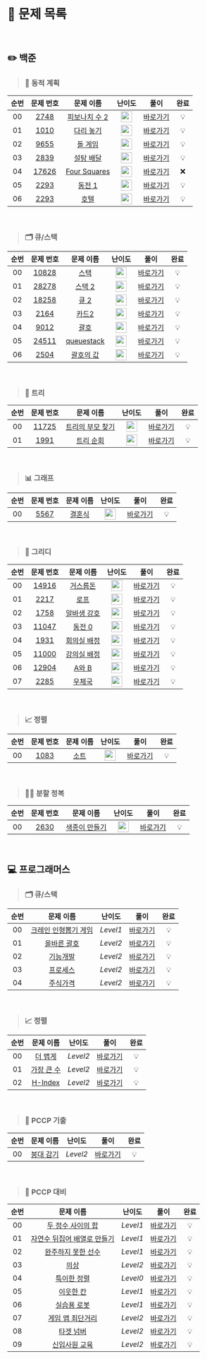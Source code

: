 <br>

# 📖 문제 목록

<br>

## ✏️ 백준

 >### 💭 동적 계획
| 순번 | 문제 번호 | 문제 이름 | 난이도 | 풀이 | 완료 |
| :-----: | :-----: | :-----: | :-----: | :-----: | :-----: |
| 00 | [2748](http://www.acmicpc.net/problem/2748) | [피보나치 수 2](http://www.acmicpc.net/problem/2748) | <img height="25px" width="25px" src="https://static.solved.ac/tier_small/5.svg"/> | [바로가기](https://github.com/jjjuni/CodingTest_py/tree/main/Baekjoon/Bronze/Dynamic_Programming/2748) | 💡 |
| 01 | [1010](http://www.acmicpc.net/problem/1010) | [다리 놓기](http://www.acmicpc.net/problem/1010) | <img height="25px" width="25px" src="https://static.solved.ac/tier_small/6.svg"/> | [바로가기](https://github.com/jjjuni/CodingTest_py/tree/main/Baekjoon/silver/Dynamic_Programming/1010) | 💡 |
| 02 | [9655](http://www.acmicpc.net/problem/9655) | [돌 게임](http://www.acmicpc.net/problem/9655) | <img height="25px" width="25px" src="https://static.solved.ac/tier_small/6.svg"/> | [바로가기](https://github.com/jjjuni/CodingTest_py/tree/main/Baekjoon/silver/Dynamic_Programming/9655) | 💡 |
| 03 | [2839](http://www.acmicpc.net/problem/2839) | [설탕 배달](http://www.acmicpc.net/problem/2839) | <img height="25px" width="25px" src="https://static.solved.ac/tier_small/7.svg"/> | [바로가기](https://github.com/jjjuni/CodingTest_py/tree/main/Baekjoon/silver/Dynamic_Programming/2839) | 💡 |
| 04 | [17626](http://www.acmicpc.net/problem/17626) | [Four Squares](http://www.acmicpc.net/problem/17626) | <img height="25px" width="25px" src="https://static.solved.ac/tier_small/8.svg"/> | [바로가기](https://github.com/jjjuni/CodingTest_py/tree/main/Baekjoon/silver/Dynamic_Programming/17626) | ❌ |
| 05 | [2293](http://www.acmicpc.net/problem/2293) | [동전 1](http://www.acmicpc.net/problem/2293) | <img height="25px" width="25px" src="https://static.solved.ac/tier_small/12.svg"/> | [바로가기](https://github.com/jjjuni/CodingTest_py/tree/main/Baekjoon/gold/Dynamic_Programming/2293) | 💡 |
| 06 | [2293](http://www.acmicpc.net/problem/1106) | [호텔](http://www.acmicpc.net/problem/1106) | <img height="25px" width="25px" src="https://static.solved.ac/tier_small/12.svg"/> | [바로가기](https://github.com/jjjuni/CodingTest_py/tree/main/Baekjoon/gold/Dynamic_Programming/1106) | 💡 |

<br>

>### 🗂️ 큐/스택
| 순번 | 문제 번호 | 문제 이름 | 난이도 | 풀이 | 완료 |
| :-----: | :-----: | :-----: | :-----: | :-----: | :-----: |
| 00 | [10828](http://www.acmicpc.net/problem/10828) | [스택](http://www.acmicpc.net/problem/10828) | <img height="25px" width="25px" src="https://static.solved.ac/tier_small/7.svg"/> | [바로가기](https://github.com/jjjuni/CodingTest_py/tree/main/Baekjoon/silver/Queue%2CStack/10828) | 💡 |
| 01 | [28278](http://www.acmicpc.net/problem/28278) | [스택 2](http://www.acmicpc.net/problem/28278) | <img height="25px" width="25px" src="https://static.solved.ac/tier_small/7.svg"/> | [바로가기](https://github.com/jjjuni/CodingTest_py/tree/main/Baekjoon/silver/Queue%2CStack/28278) | 💡 |
| 02 | [18258](http://www.acmicpc.net/problem/18258) | [큐 2](http://www.acmicpc.net/problem/18258) | <img height="25px" width="25px" src="https://static.solved.ac/tier_small/7.svg"/> | [바로가기](https://github.com/jjjuni/CodingTest_py/tree/main/Baekjoon/silver/Queue%2CStack/18258) | 💡 |
| 03 | [2164](http://www.acmicpc.net/problem/2164) | [카드2](http://www.acmicpc.net/problem/2164) | <img height="25px" width="25px" src="https://static.solved.ac/tier_small/7.svg"/> | [바로가기](https://github.com/jjjuni/CodingTest_py/tree/main/Baekjoon/silver/Queue%2CStack/2164) | 💡 |
| 04 | [9012](http://www.acmicpc.net/problem/9012) | [괄호](http://www.acmicpc.net/problem/9012) | <img height="25px" width="25px" src="https://static.solved.ac/tier_small/7.svg"/> | [바로가기](https://github.com/jjjuni/CodingTest_py/tree/main/Baekjoon/silver/Queue%2CStack/9012) | 💡 |
| 05 | [24511](http://www.acmicpc.net/problem/24511) | [queuestack](http://www.acmicpc.net/problem/24511) | <img height="25px" width="25px" src="https://static.solved.ac/tier_small/8.svg"/> | [바로가기](https://github.com/jjjuni/CodingTest_py/tree/main/Baekjoon/silver/Queue%2CStack/24511) | 💡 |
| 06 | [2504](http://www.acmicpc.net/problem/2504) | [괄호의 값](http://www.acmicpc.net/problem/2504) | <img height="25px" width="25px" src="https://static.solved.ac/tier_small/11.svg"/> | [바로가기](https://github.com/jjjuni/CodingTest_py/tree/main/Baekjoon/gold/Queue%2CStack/2504) | 💡 |

<br>

>### 🌲 트리
| 순번 | 문제 번호 | 문제 이름 | 난이도 | 풀이 | 완료 |
| :-----: | :-----: | :-----: | :-----: | :-----: | :-----: |
| 00 | [11725](http://www.acmicpc.net/problem/11725) | [트리의 부모 찾기](http://www.acmicpc.net/problem/11725) | <img height="25px" width="25px" src="https://static.solved.ac/tier_small/9.svg"/> | [바로가기](https://github.com/jjjuni/CodingTest_py/tree/main/Baekjoon/silver/Tree/11725) | 💡 |
| 01 | [1991](http://www.acmicpc.net/problem/1991) | [트리 순회](http://www.acmicpc.net/problem/1991) | <img height="25px" width="25px" src="https://static.solved.ac/tier_small/10.svg"/> | [바로가기](https://github.com/jjjuni/CodingTest_py/tree/main/Baekjoon/silver/Tree/1991) | 💡 |


<br>

>### 📊 그래프
| 순번 | 문제 번호 | 문제 이름 | 난이도 | 풀이 | 완료 |
| :-----: | :-----: | :-----: | :-----: | :-----: | :-----: |
| 00 | [5567](http://www.acmicpc.net/problem/5567) | [결혼식](http://www.acmicpc.net/problem/5567) | <img height="25px" width="25px" src="https://static.solved.ac/tier_small/9.svg"/> | [바로가기](https://github.com/jjjuni/CodingTest_py/tree/main/Baekjoon/silver/Graph/5567) | 💡 |

<br>

>### 🤑 그리디
| 순번 | 문제 번호 | 문제 이름 | 난이도 | 풀이 | 완료 |
| :-----: | :-----: | :-----: | :-----: | :-----: | :-----: |
| 00 | [14916](http://www.acmicpc.net/problem/14916) | [거스름돈](http://www.acmicpc.net/problem/14916) | <img height="25px" width="25px" src="https://static.solved.ac/tier_small/6.svg"/> | [바로가기](https://github.com/jjjuni/CodingTest_py/blob/main/Baekjoon/silver/greedy/14916) | 💡 |
| 01 | [2217](http://www.acmicpc.net/problem/2217) | [로프](http://www.acmicpc.net/problem/2217) | <img height="25px" width="25px" src="https://static.solved.ac/tier_small/7.svg"/> | [바로가기](https://github.com/jjjuni/CodingTest_py/blob/main/Baekjoon/silver/greedy/2217) | 💡 |
| 02 | [1758](http://www.acmicpc.net/problem/1758) | [알바생 강호](http://www.acmicpc.net/problem/1758) | <img height="25px" width="25px" src="https://static.solved.ac/tier_small/7.svg"/> | [바로가기](https://github.com/jjjuni/CodingTest_py/tree/main/Baekjoon/silver/greedy/1758) | 💡 |
| 03 | [11047](http://www.acmicpc.net/problem/11047) | [동전 0](http://www.acmicpc.net/problem/11047) | <img height="25px" width="25px" src="https://static.solved.ac/tier_small/7.svg"/> | [바로가기](https://github.com/jjjuni/CodingTest_py/tree/main/Baekjoon/silver/greedy/11047) | 💡 |
| 04 | [1931](http://www.acmicpc.net/problem/1931) | [회의실 배정](http://www.acmicpc.net/problem/1931) | <img height="25px" width="25px" src="https://static.solved.ac/tier_small/10.svg"/> | [바로가기](https://github.com/jjjuni/CodingTest_py/tree/main/Baekjoon/silver/greedy/1931) | 💡 |
| 05 | [11000](http://www.acmicpc.net/problem/11000) | [강의실 배정](http://www.acmicpc.net/problem/11000) | <img height="25px" width="25px" src="https://static.solved.ac/tier_small/11.svg"/> | [바로가기](https://github.com/jjjuni/CodingTest_py/tree/main/Baekjoon/gold/greedy/11000) | 💡 |
| 06 | [12904](http://www.acmicpc.net/problem/12904) | [A와 B](http://www.acmicpc.net/problem/12904) | <img height="25px" width="25px" src="https://static.solved.ac/tier_small/11.svg"/> | [바로가기](https://github.com/jjjuni/CodingTest_py/tree/main/Baekjoon/gold/greedy/12904) | 💡 |
| 07 | [2285](http://www.acmicpc.net/problem/2285) | [우체국](http://www.acmicpc.net/problem/2285) | <img height="25px" width="25px" src="https://static.solved.ac/tier_small/12.svg"/> | [바로가기](https://github.com/jjjuni/CodingTest_py/tree/main/Baekjoon/gold/greedy/2285) | 💡 |

<br>

>### 📈 정렬
| 순번 | 문제 번호 | 문제 이름 | 난이도 | 풀이 | 완료 |
| :-----: | :-----: | :-----: | :-----: | :-----: | :-----: |
| 00 | [1083](http://www.acmicpc.net/problem/1083) | [소트](http://www.acmicpc.net/problem/1083) | <img height="25px" width="25px" src="https://static.solved.ac/tier_small/12.svg"/> | [바로가기](https://github.com/jjjuni/CodingTest_py/tree/main/Baekjoon/gold/sort/1083) | 💡 |

<br>

>### ⛓️‍💥 분할 정복
| 순번 | 문제 번호 | 문제 이름 | 난이도 | 풀이 | 완료 |
| :-----: | :-----: | :-----: | :-----: | :-----: | :-----: |
| 00 | [2630](http://www.acmicpc.net/problem/2630) | [색종이 만들기](http://www.acmicpc.net/problem/2630) | <img height="25px" width="25px" src="https://static.solved.ac/tier_small/9.svg"/> | [바로가기](https://github.com/jjjuni/CodingTest_py/tree/main/Baekjoon/silver/Devide_and_Conquer/2630) | 💡 |

<br>

## 💻 프로그래머스

>### 🗂️ 큐/스택
| 순번 | 문제 이름 | 난이도 | 풀이 | 완료 |
| :-----: | :-----: | :-----: | :-----: | :-----: |
| 00 | [크레인 인형뽑기 게임](https://school.programmers.co.kr/learn/courses/30/lessons/64061?language=python3) | *Level1* | [바로가기](https://github.com/jjjuni/CodingTest_py/tree/main/Progammers/Level%201/Queue%2CStack/%ED%81%AC%EB%A0%88%EC%9D%B8%20%EC%9D%B8%ED%98%95%EB%BD%91%EA%B8%B0%20%EA%B2%8C%EC%9E%84) | 💡 |
| 01 | [올바른 괄호](https://school.programmers.co.kr/learn/courses/30/lessons/12909?language=python3#) | *Level2* | [바로가기](https://github.com/jjjuni/CodingTest_py/tree/main/Progammers/Level%202/Queue%2CStack/%EC%98%AC%EB%B0%94%EB%A5%B8%20%EA%B4%84%ED%98%B8) | 💡 |
| 02 | [기능개발](https://school.programmers.co.kr/learn/courses/30/lessons/42586?language=python3) | *Level2* | [바로가기](https://github.com/jjjuni/CodingTest_py/tree/main/Progammers/Level%202/Queue%2CStack/%EA%B8%B0%EB%8A%A5%EA%B0%9C%EB%B0%9C) | 💡 |
| 03 | [프로세스](https://school.programmers.co.kr/learn/courses/30/lessons/42587?language=python3) | *Level2* | [바로가기](https://github.com/jjjuni/CodingTest_py/tree/main/Progammers/Level%202/Queue%2CStack/%ED%94%84%EB%A1%9C%EC%84%B8%EC%8A%A4) | 💡 |
| 04 | [주식가격](https://school.programmers.co.kr/learn/courses/30/lessons/42584?language=python3) | *Level2* | [바로가기](https://github.com/jjjuni/CodingTest_py/tree/main/Progammers/Level%202/Queue%2CStack/%EC%A3%BC%EC%8B%9D%EA%B0%80%EA%B2%A9) | 💡 |

<br>

>### 📈 정렬
| 순번 | 문제 이름 | 난이도 | 풀이 | 완료 |
| :-----: | :-----: | :-----: | :-----: | :-----: |
| 00 | [더 맵게](https://school.programmers.co.kr/learn/courses/30/lessons/42626) | *Level2* | [바로가기](https://github.com/jjjuni/CodingTest_py/tree/main/Progammers/Level%202/Sort/%EB%8D%94%20%EB%A7%B5%EA%B2%8C) | 💡 |
| 01 | [가장 큰 수](https://school.programmers.co.kr/learn/courses/30/lessons/42746) | *Level2* | [바로가기](https://github.com/jjjuni/CodingTest_py/tree/main/Progammers/Level%202/Sort/%EA%B0%80%EC%9E%A5%20%ED%81%B0%20%EC%88%98) | 💡 |
| 02 | [H-Index](https://school.programmers.co.kr/learn/courses/30/lessons/42747) | *Level2* | [바로가기](https://github.com/jjjuni/CodingTest_py/tree/main/Progammers/Level%202/Sort/H-index) | 💡 |

<br>

>### 📝 PCCP 기출
| 순번 | 문제 이름 | 난이도 | 풀이 | 완료 |
| :-----: | :-----: | :-----: | :-----: | :-----: |
| 00 | [붕대 감기](https://school.programmers.co.kr/learn/courses/19344/lessons/242258?language=python3) | *Level2* | [바로가기](https://github.com/jjjuni/CodingTest_py/tree/main/Progammers/PCCP/%EB%B6%95%EB%8C%80%20%EA%B0%90%EA%B8%B0) | 💡 |

<br>

>### 📝 PCCP 대비
| 순번 | 문제 이름 | 난이도 | 풀이 | 완료 |
| :-----: | :-----: | :-----: | :-----: | :-----: |
| 00 | [두 정수 사이의 합](https://school.programmers.co.kr/learn/courses/30/lessons/12912?language=python3) | *Level1* | [바로가기](https://github.com/jjjuni/CodingTest_py/tree/main/Progammers/PCCP%20%EB%8C%80%EB%B9%84/1%EC%9D%BC%EC%B0%A8/1.%20%EB%91%90%20%EC%A0%95%EC%88%98%20%EC%82%AC%EC%9D%B4%EC%9D%98%20%ED%95%A9) | 💡 |
| 01 | [자연수 뒤집어 배열로 만들기](https://school.programmers.co.kr/learn/courses/30/lessons/12932?language=python3) | *Level1* | [바로가기](https://github.com/jjjuni/CodingTest_py/tree/main/Progammers/PCCP%20%EB%8C%80%EB%B9%84/1%EC%9D%BC%EC%B0%A8/2.%20%EC%9E%90%EC%97%B0%EC%88%98%20%EB%92%A4%EC%A7%91%EC%96%B4%20%EB%B0%B0%EC%97%B4%EB%A1%9C%20%EB%A7%8C%EB%93%A4%EA%B8%B0) | 💡 |
| 02 | [완주하지 못한 선수](https://school.programmers.co.kr/learn/courses/30/lessons/42576?language=python3) | *Level1* | [바로가기](https://github.com/jjjuni/CodingTest_py/tree/main/Progammers/PCCP%20%EB%8C%80%EB%B9%84/1%EC%9D%BC%EC%B0%A8/3.%20%EC%99%84%EC%A3%BC%ED%95%98%EC%A7%80%20%EB%AA%BB%ED%95%9C%20%EC%84%A0%EC%88%98) | 💡 |
| 03 | [의상](https://school.programmers.co.kr/learn/courses/30/lessons/42578?language=python3) | *Level2* | [바로가기](https://github.com/jjjuni/CodingTest_py/tree/main/Progammers/PCCP%20%EB%8C%80%EB%B9%84/1%EC%9D%BC%EC%B0%A8/4.%20%EC%9D%98%EC%83%81) | 💡 |
| 04 | [특이한 정렬](https://school.programmers.co.kr/learn/courses/30/lessons/120880?language=python3) | *Level0* | [바로가기](https://github.com/jjjuni/CodingTest_py/tree/main/Progammers/PCCP%20%EB%8C%80%EB%B9%84/1%EC%9D%BC%EC%B0%A8/5.%20%ED%8A%B9%EC%9D%B4%ED%95%9C%20%EC%A0%95%EB%A0%AC) | 💡 |
| 05 | [이웃한 칸](https://school.programmers.co.kr/learn/courses/30/lessons/250125?language=python3) | *Level1* | [바로가기](https://github.com/jjjuni/CodingTest_py/tree/main/Progammers/PCCP%20%EB%8C%80%EB%B9%84/2%EC%9D%BC%EC%B0%A8/%EC%9D%B4%EC%9B%83%ED%95%9C%20%EC%B9%B8) | 💡 |
| 06 | [실습용 로봇](https://campus.programmers.co.kr/tryouts/175743/challenges?language=python3) | *Level1* | [바로가기](https://github.com/jjjuni/CodingTest_py/tree/main/Progammers/PCCP%20%EB%8C%80%EB%B9%84/2%EC%9D%BC%EC%B0%A8/%EC%8B%A4%EC%8A%B5%EC%9A%A9%20%EB%A1%9C%EB%B4%87) | 💡 |
| 07 | [게임 맵 최단거리](https://campus.programmers.co.kr/tryouts/175956/challenges?language=python3) | *Level2* | [바로가기](https://github.com/jjjuni/CodingTest_py/tree/main/Progammers/PCCP%20%EB%8C%80%EB%B9%84/3%EC%9D%BC%EC%B0%A8/%EA%B2%8C%EC%9E%84%20%EB%A7%B5%20%EC%B5%9C%EB%8B%A8%EA%B1%B0%EB%A6%AC) | 💡 |
| 08 | [타겟 넘버](https://campus.programmers.co.kr/tryouts/175957/challenges?language=python3) | *Level2* | [바로가기](https://github.com/jjjuni/CodingTest_py/tree/main/Progammers/PCCP%20%EB%8C%80%EB%B9%84/3%EC%9D%BC%EC%B0%A8/%ED%83%80%EA%B2%9F%20%EB%84%98%EB%B2%84) | 💡 |
| 09 | [신입사원 교육](https://campus.programmers.co.kr/tryouts/176089/challenges?language=python3) | *Level2* | [바로가기](https://github.com/jjjuni/CodingTest_py/tree/main/Progammers/PCCP%20%EB%8C%80%EB%B9%84/4%EC%9D%BC%EC%B0%A8/%EC%8B%A0%EC%9E%85%EC%82%AC%EC%9B%90%20%EA%B5%90%EC%9C%A1) | 💡 |

<br>
